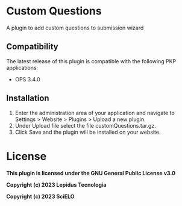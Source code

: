 # Custom Questions

A plugin to add custom questions to submission wizard

## Compatibility

The latest release of this plugin is compatible with the following PKP applications:

* OPS 3.4.0

## Installation

1. Enter the administration area of ​​your application and navigate to Settings > Website > Plugins > Upload a new plugin.
2. Under Upload file select the file customQuestions.tar.gz.
3. Click Save and the plugin will be installed on your website.

# License
__This plugin is licensed under the GNU General Public License v3.0__

__Copyright (c) 2023 Lepidus Tecnologia__

__Copyright (c) 2023 SciELO__
